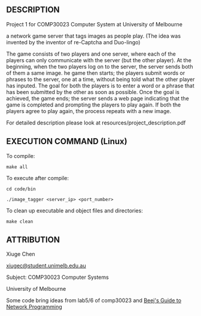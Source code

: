 [Beej's Guide to Network Programming]: http://www.beej.us/guide/bgnet/html/multi/index.html

## DESCRIPTION

Project 1 for COMP30023 Computer System at University of Melbourne

a network game server that tags images as people play. (The idea was invented
by the inventor of re-Captcha and Duo-lingo)

The game consists of two players and one server, where each of the players can
only communicate with the server (but the other player).
At the beginning, when the two players log on to the server, the server sends
both of them a same image. he game then starts;
the players submit words or phrases to the server, one at a time, without being
told what the other player has inputed. The goal for both the players is to
enter a word or a phrase that has been submitted by the other as soon as possible.
Once the goal is achieved, the game ends; the server sends a web page indicating
that the game is completed and prompting the players to play again.
If both the players agree to play again, the process repeats with a new image.

For detailed description please look at resources/project_description.pdf

## EXECUTION COMMAND (Linux)

To compile:

`make all`

To execute after compile:

`cd code/bin`

`./image_tagger <server_ip> <port_number>`

To clean up executable and object files and directories:

`make clean`

## ATTRIBUTION
Xiuge Chen

xiugec@student.unimelb.edu.au

Subject: COMP30023 Computer Systems

University of Melbourne

Some code bring ideas from lab5/6 of comp30023 and [Beej's Guide to Network Programming]
